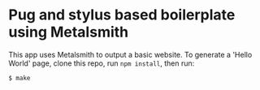 
# Pug and stylus based boilerplate using Metalsmith

This app uses Metalsmith to output a basic website. To generate a 'Hello World' page, clone this repo, run `npm install`, then run:

    $ make
